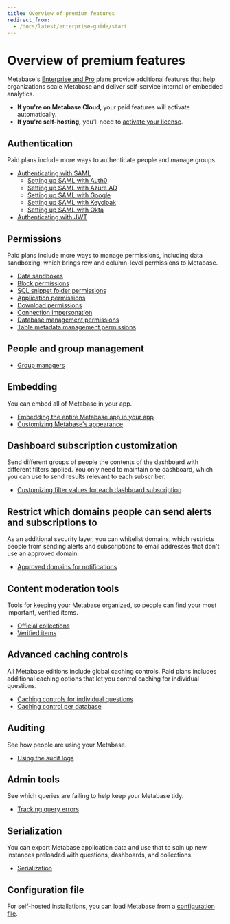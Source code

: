 ```yaml
---
title: Overview of premium features
redirect_from:
  - /docs/latest/enterprise-guide/start
---
```


# Overview of premium features

Metabase's [Enterprise and Pro](https://www.metabase.com/pricing) plans provide additional features that help organizations scale Metabase and deliver self-service internal or embedded analytics.

- **If you're on Metabase Cloud**, your paid features will activate automatically.
- **If you're self-hosting,** you'll need to [activate your license](./activating-the-enterprise-edition.md).

## Authentication

Paid plans include more ways to authenticate people and manage groups.

- [Authenticating with SAML](../people-and-groups/authenticating-with-saml.md)
  - [Setting up SAML with Auth0](../people-and-groups/saml-auth0.md)
  - [Setting up SAML with Azure AD](../people-and-groups/saml-azure.md)
  - [Setting up SAML with Google](../people-and-groups/saml-google.md)
  - [Setting up SAML with Keycloak](../people-and-groups/saml-keycloak.md)
  - [Setting up SAML with Okta](../people-and-groups/saml-okta.md)
- [Authenticating with JWT](../people-and-groups/authenticating-with-jwt.md)

## Permissions

Paid plans include more ways to manage permissions, including data sandboxing, which brings row and column-level permissions to Metabase.

- [Data sandboxes](../permissions/data-sandboxes.md)
- [Block permissions](../permissions/data.md#block-access)
- [SQL snippet folder permissions](../permissions/snippets.md)
- [Application permissions](../permissions/application.md)
- [Download permissions](../permissions/data.md#download-results)
- [Connection impersonation](../permissions/data.md#impersonation-access)
- [Database management permissions](../permissions/data.md#manage-database)
- [Table metadata management permissions](../permissions/data.md#manage-table-metadata)

## People and group management

- [Group managers](../people-and-groups/managing.md#group-managers)

## Embedding

You can embed all of Metabase in your app.

- [Embedding the entire Metabase app in your app](../embedding/interactive-embedding.md)
- [Customizing Metabase's appearance](../configuring-metabase/appearance.md)

## Dashboard subscription customization

Send different groups of people the contents of the dashboard with different filters applied. You only need to maintain one dashboard, which you can use to send results relevant to each subscriber.

- [Customizing filter values for each dashboard subscription](../dashboards/subscriptions.md)

## Restrict which domains people can send alerts and subscriptions to

As an additional security layer, you can whitelist domains, which restricts people from sending alerts and subscriptions to email addresses that don't use an approved domain.

- [Approved domains for notifications](../configuring-metabase/settings.md#approved-domains-for-notifications)

## Content moderation tools

Tools for keeping your Metabase organized, so people can find your most important, verified items.

- [Official collections](../exploration-and-organization/collections.md#official-collections)
- [Verified items](../exploration-and-organization/exploration.md#verified-items)

## Advanced caching controls

All Metabase editions include global caching controls. Paid plans includes additional caching options that let you control caching for individual questions.

- [Caching controls for individual questions](../configuring-metabase/caching.md#caching-per-question)
- [Caching control per database](../configuring-metabase/caching.md#caching-per-database)

## Auditing

See how people are using your Metabase.

- [Using the audit logs](../usage-and-performance-tools/audit.md)

## Admin tools

See which queries are failing to help keep your Metabase tidy.

- [Tracking query errors](../usage-and-performance-tools/tools.md)

## Serialization

You can export Metabase application data and use that to spin up new instances preloaded with questions, dashboards, and collections.

- [Serialization](../installation-and-operation/serialization.md)

## Configuration file

For self-hosted installations, you can load Metabase from a [configuration file](../configuring-metabase/config-file.md).
